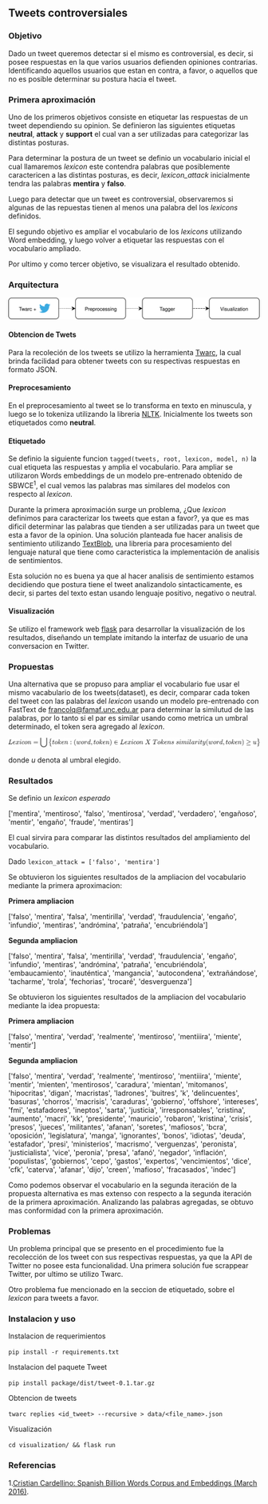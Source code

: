 ## Tweets controversiales

### Objetivo
Dado un tweet queremos detectar si el mismo es controversial, es decir, si posee respuestas en la que varios usuarios defienden opiniones contrarias. Identificando aquellos usuarios que estan en contra, a favor, o aquellos que no es posible determinar su postura hacia el tweet.

### Primera aproximación
Uno de los primeros objetivos consiste en etiquetar las respuestas de un tweet dependiendo su opinion. Se definieron las siguientes etiquetas **neutral**, **attack** y **support** el cual van a ser utilizadas para categorizar las distintas posturas.

Para determinar la postura de un tweet se definio un vocabulario inicial el cual llamaremos *lexicon* este contendra palabras que posiblemente caractericen a las distintas posturas, es decir, *lexicon_attack* inicialmente  tendra las palabras **mentira** y **falso**.

Luego para detectar que un tweet es controversial, observaremos si algunas de las repuestas tienen al menos una palabra del los *lexicons* definidos.

El segundo objetivo es ampliar el vocabulario de los *lexicons* utilizando Word embedding, y luego volver a etiquetar las respuestas con el vocabulario ampliado.

Por ultimo y como tercer objetivo, se visualizara el resultado obtenido.
  
### Arquitectura

![Alt text](./readme/arquitectura.svg)

#### Obtencion de Twets
Para la recoleción de los tweets se utilizo la herramienta [Twarc](https://github.com/DocNow/twarc), la cual brinda facilidad para obtener tweets con su respectivas respuestas en formato JSON.

#### Preprocesamiento
En el preprocesamiento al tweet se lo transforma en texto en minuscula, y luego se lo tokeniza utilizando la libreria [NLTK](http://www.nltk.org/).
Inicialmente los tweets son etiquetados como **neutral**.

#### Etiquetado
Se definio la siguiente funcion ```tagged(tweets, root, lexicon, model, n)``` la cual etiqueta las respuestas y amplia el vocabulario. Para ampliar se utilizaron Words embeddings de un modelo pre-entrenado obtenido de SBWCE<sup>1</sup>, el cual vemos las palabras mas similares del modelos con respecto al *lexicon*.

Durante la primera aproximación surge un problema, ¿Que *lexicon* definimos para caracterizar los tweets que estan a favor?, ya que es mas dificil determinar las palabras que tienden a ser utilizadas para un tweet que esta a favor de la opinion. Una solución planteada fue hacer analisis de sentimiento utilizando [TextBlob](https://textblob.readthedocs.io/en/dev/), una libreria para procesamiento del lenguaje natural que tiene como caracteristica la implementación de analisis de sentimientos.

 Esta solución no es buena ya que al hacer analisis de sentimiento estamos decidiendo que postura tiene el tweet analizandolo sintacticamente,  es decir, si partes del texto estan usando lenguaje positivo, negativo o neutral.

#### Visualización
Se utilizo el framework web [flask](https://palletsprojects.com/p/flask/) para desarrollar la visualización de los resultados, diseñando un template imitando la interfaz de usuario de una conversacion en Twitter.

### Propuestas
Una alternativa que se propuso para ampliar el vocabulario fue usar el mismo vacabulario de los tweets(dataset), es decir, comparar cada token del tweet con las palabras del *lexicon* usando un modelo pre-entrenado con FastText de [francolq@famaf.unc.edu.ar]() para determinar la similutud de las palabras, por lo tanto si el par es similar usando como metrica un umbral determinado, el token sera agregado al *lexicon*. 
 
![](./readme/idea.png) 

donde *u* denota al umbral elegido.

### Resultados
Se definio un *lexicon esperado*

['mentira', 'mentiroso', 'falso', 'mentirosa', 'verdad', 'verdadero', 'engañoso', 'mentir', 'engaño', 'fraude', 'mentiras']

El cual sirvira para comparar las distintos resultados del ampliamiento del vocabulario.

Dado ```lexicon_attack = ['falso', 'mentira']```

Se obtuvieron los siguientes resultados de la ampliacion del vocabulario mediante la primera aproximacion:

**Primera ampliacion**

['falso', 'mentira', 'falsa', 'mentirilla', 'verdad', 'fraudulencia', 'engaño', 'infundio', 'mentiras', 'andrómina', 'patraña', 'encubriéndola']

**Segunda ampliacion**

['falso', 'mentira', 'falsa', 'mentirilla', 'verdad', 'fraudulencia', 'engaño', 'infundio', 'mentiras', 'andrómina', 'patraña', 'encubriéndola', 'embaucamiento', 'inauténtica', 'mangancia', 'autocondena', 'extrañándose', 'tacharme', 'trola', 'fechorias', 'trocaré', 'desverguenza']

Se obtuvieron los siguientes resultados de la ampliacion del vocabulario mediante la idea propuesta:

**Primera ampliacion**

['falso', 'mentira', 'verdad', 'realmente', 'mentiroso', 'mentiiira', 'miente', 'mentir']

 **Segunda ampliacion**

['falso', 'mentira', 'verdad', 'realmente', 'mentiroso', 'mentiiira', 'miente', 'mentir', 'mienten', 'mentirosos', 'caradura', 'mientan', 'mitomanos', 'hipocritas', 'digan', 'macristas', 'ladrones', 'buitres', 'k', 'delincuentes', 'basuras', 'chorros', 'macrisis', 'caraduras', 'gobierno', 'offshore', 'intereses', 'fmi', 'estafadores', 'ineptos', 'sarta', 'justicia', 'irresponsables', 'cristina', 'aumento', 'macri', 'kk', 'presidente', 'mauricio', 'robaron', 'kristina', 'crisis', 'presos', 'jueces', 'militantes', 'afanan', 'soretes', 'mafiosos', 'bcra', 'oposición', 'legislatura', 'manga', 'ignorantes', 'bonos', 'idiotas', 'deuda', 'estafador', 'presi', 'ministerios', 'macrismo', 'verguenzas', 'peronista', 'justicialista', 'vice', 'peronia', 'presa', 'afanó', 'negador', 'inflación', 'populistas', 'gobiernos', 'cepo', 'gastos', 'expertos', 'vencimientos', 'dice', 'cfk', 'caterva', 'afanar', 'dijo', 'creen', 'mafioso', 'fracasados', 'indec']

Como podemos observar el vocabulario en la segunda iteración de la propuesta alternativa es mas extenso con respecto a la segunda iteración de la primera aproximación. Analizando las palabras agregadas, se obtuvo mas conformidad con la primera aproximación. 

### Problemas
Un problema principal que se presento en el procedimiento fue la recolección de los tweet con sus respectivas respuestas, ya que la API de Twitter no posee esta funcionalidad. Una primera solución fue scrappear Twitter, por ultimo se utilizo Twarc.

Otro problema fue mencionado en la seccion de etiquetado, sobre el *lexicon* para tweets a favor.

### Instalacion y uso
Instalacion de requerimientos

```pip install -r requirements.txt```

Instalacion del paquete Tweet

```pip install package/dist/tweet-0.1.tar.gz```

Obtencion de tweets

```twarc replies <id_tweet> --recursive > data/<file_name>.json```

Visualización

```cd visualization/ && flask run```

### Referencias
1.[Cristian Cardellino: Spanish Billion Words Corpus and Embeddings (March 2016)]( https://crscardellino.github.io/SBWCE/).

